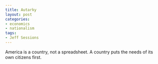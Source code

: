 ```yaml
---
title: Autarky
layout: post
categories:
- economics
- nationalism
tags:
- Jeff Sessions
---
```


America is a country, not a spreadsheet. A country puts the needs of its own citizens first.